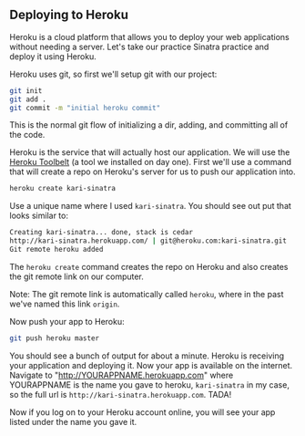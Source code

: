 ## Deploying to Heroku

Heroku is a cloud platform that allows you to deploy your web applications without needing a server. Let's take our practice Sinatra practice and deploy it using Heroku.

Heroku uses git, so first we'll setup git with our project:

```bash
git init
git add .
git commit -m "initial heroku commit"
```

This is the normal git flow of initializing a dir, adding, and committing all of the code.

Heroku is the service that will actually host our application. We will use the [Heroku Toolbelt](https://toolbelt.heroku.com) (a tool we installed on day one). First we'll use a command that will create a repo on Heroku's server for us to push our application into.

```bash
heroku create kari-sinatra
```

Use a unique name where I used `kari-sinatra`. You should see out put that looks similar to:

```bash
Creating kari-sinatra... done, stack is cedar
http://kari-sinatra.herokuapp.com/ | git@heroku.com:kari-sinatra.git
Git remote heroku added
```

The `heroku create` command creates the repo on Heroku and also creates the git remote link on our computer.

Note: The git remote link is automatically called `heroku`, where in the past we've named this link `origin`.

Now push your app to Heroku:
```bash
git push heroku master
```

You should see a bunch of output for about a minute. Heroku is receiving your application and deploying it. Now your app is available on the internet. Navigate to "http://YOURAPPNAME.herokuapp.com" where YOURAPPNAME is the name you gave to heroku, `kari-sinatra` in my case, so the full url is `http://kari-sinatra.herokuapp.com`. TADA!

Now if you log on to your Heroku account online, you will see your app listed under the name you gave it. 
